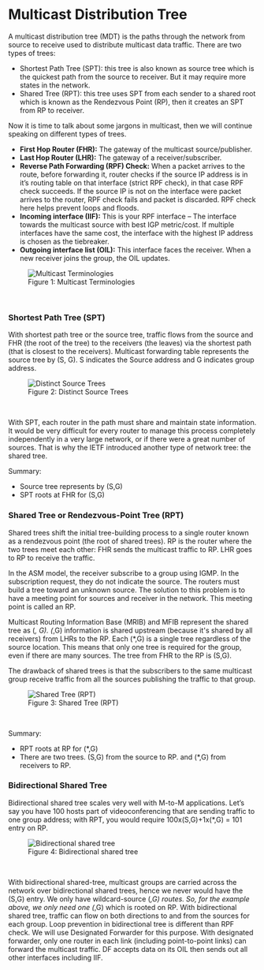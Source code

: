 # Multicast Distribution Tree

A multicast distribution tree (MDT) is the paths through the network from source to receive used to distribute multicast data traffic. There are two types of trees:

  * Shortest Path Tree (SPT): this tree is also known as source tree which is the quickest path from the source to receiver. But it may require more states in the network.
  * Shared Tree (RPT): this tree uses SPT from each sender to a shared root which is known as the Rendezvous Point (RP), then it creates an SPT from RP to receiver.

Now it is time to talk about some jargons in multicast, then we will continue speaking on different types of trees.


  * **First Hop Router (FHR):** The gateway of the multicast source/publisher.
  * **Last Hop Router (LHR):** The gateway of a receiver/subscriber.
  * **Reverse Path Forwarding (RPF) Check:** When a packet arrives to the route, before forwarding it, router checks if the source IP address is in it’s routing table on that interface (strict RPF check), in that case RPF check succeeds. If the source IP is not on the interface were packet arrives to the router, RPF check fails and packet is discarded. RPF check here helps prevent loops and floods.
  * **Incoming interface (IIF):** This is your RPF interface – The interface towards the multicast source with best IGP metric/cost. If multiple interfaces have the same cost, the interface with the highest IP address is chosen as the tiebreaker.
  * **Outgoing interface list (OIL):** This interface faces the receiver. When a new receiver joins the group, the OIL updates.


<figure>
  <img src="https://user-images.githubusercontent.com/31813625/235804011-bd6145b0-6522-42cb-a2cf-188593ee8adb.png" alt="Multicast Terminologies">
  <figcaption>Figure 1: Multicast Terminologies</figcaption>
</figure>
<p>&nbsp</p>   
  
### Shortest Path Tree (SPT)

With shortest path tree or the source tree, traffic flows from the source and FHR (the root of the tree) to the receivers (the leaves) via the shortest path (that is closest to the receivers). Multicast forwarding table represents the source tree by (S, G). S indicates the Source address and G indicates group address.

<figure>
  <img src="https://user-images.githubusercontent.com/31813625/235806165-ce35dd6c-b0ef-4954-ac70-490748ca833e.png" alt="Distinct Source Trees">
  <figcaption>Figure 2: Distinct Source Trees</figcaption>
</figure>
<p>&nbsp</p>   

With SPT, each router in the path must share and maintain state information. It would be very difficult for every router to manage this process completely independently in a very large network, or if there were a great number of sources. That is why the IETF introduced another type of network tree: the shared tree.

Summary:
  * Source tree represents by (S,G)
  * SPT roots at FHR for (S,G)

### Shared Tree or Rendezvous-Point Tree (RPT)

Shared trees shift the initial tree-building process to a single router known as a rendezvous point (the root of shared trees). RP is the router where the two trees meet each other: FHR sends the multicast traffic to RP. LHR goes to RP to receive the traffic.

In the ASM model, the receiver subscribe to a group using IGMP. In the subscription request, they do not indicate the source. The routers must build a tree toward an unknown source. The solution to this problem is to have a meeting point for sources and receiver in the network. This meeting point is called an RP.

Multicast Routing Information Base (MRIB) and MFIB represent the shared tree as (*, G). (*,G) information is shared upstream (because it's shared by all receivers) from LHRs to the RP. Each (*,G) is a single tree regardless of the source location. This means that only one tree is required for the group, even if there are many sources. The tree from FHR to the RP is (S,G).

The drawback of shared trees is that the subscribers to the same multicast group receive traffic from all the sources publishing the traffic to that group.

<figure>
  <img src="https://user-images.githubusercontent.com/31813625/235806357-69738839-e5e7-4b35-b62c-853de7dd6b18.png" alt="Shared Tree (RPT)">
  <figcaption>Figure 3: Shared Tree (RPT)</figcaption>
</figure>
<p>&nbsp</p>   
  
Summary:
  * RPT roots at RP for (*,G)
  * There are two trees. (S,G) from the source to RP. and (*,G) from receivers to RP.

### Bidirectional Shared Tree

Bidirectional shared tree scales very well with M-to-M applications. Let’s say you have 100 hosts part of videoconferencing that are sending traffic to one group address; with RPT, you would require 100x(S,G)+1x(*,G) = 101 entry on RP.

<figure>
  <img src="https://user-images.githubusercontent.com/31813625/235806530-9896c35f-916c-4843-afab-8b926a33421d.png" alt="Bidirectional shared tree">
  <figcaption>Figure 4: Bidirectional shared tree</figcaption>
</figure>
<p>&nbsp</p>   
  
With bidirectional shared-tree, multicast groups are carried across the network over bidirectional shared trees, hence we never would have the (S,G) entry. We only have wildcard-source (*,G) routes. So, for the example above, we only need one (*,G) which is rooted on RP. With bidirectional shared tree, traffic can flow on both directions to and from the sources for each group. Loop prevention in bidirectional tree is different than RPF check. We will use Designated Forwarder for this purpose. With designated forwarder, only one router in each link (including point-to-point links) can forward the multicast traffic. DF accepts data on its OIL then sends out all other interfaces including IIF.